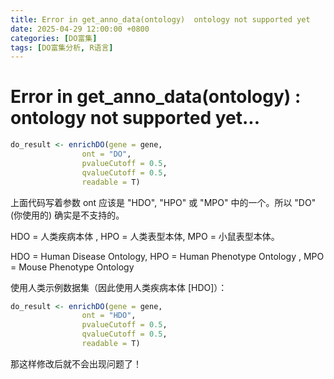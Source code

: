 ```yaml
---
title: Error in get_anno_data(ontology)  ontology not supported yet
date: 2025-04-29 12:00:00 +0800
categories: [DO富集]
tags: [DO富集分析, R语言]
---
```


# **Error in get_anno_data(ontology) : ontology not supported yet...**

```R
do_result <- enrichDO(gene = gene,
                ont = "DO",  
                pvalueCutoff = 0.5,
                qvalueCutoff = 0.5,
                readable = T) 
```

上面代码写着参数 ont 应该是 "HDO", "HPO" 或 "MPO" 中的一个。所以 "DO" (你使用的) 确实是不支持的。

HDO = 人类疾病本体 , HPO = 人类表型本体, MPO = 小鼠表型本体。

HDO = Human Disease Ontology, HPO = Human Phenotype Ontology , MPO = Mouse Phenotype Ontology  

使用人类示例数据集（因此使用人类疾病本体 [HDO]）：

```r
do_result <- enrichDO(gene = gene,
                ont = "HDO",  
                pvalueCutoff = 0.5,
                qvalueCutoff = 0.5,
                readable = T) 
```

那这样修改后就不会出现问题了！

